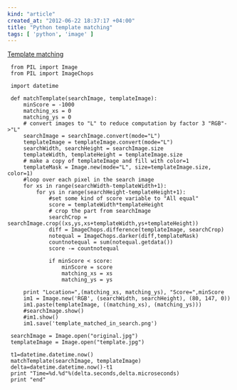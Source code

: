 ```yaml
---
kind: "article"
created_at: "2012-06-22 18:37:17 +04:00"
title: "Python template matching"
tags: [ 'python', 'image' ]
---
```

[Template matching](http://en.wikipedia.org/wiki/Template_matching)
<pre><code class='python'> from PIL import Image
 from PIL import ImageChops

 import datetime

 def matchTemplate(searchImage, templateImage):
     minScore = -1000
     matching_xs = 0
     matching_ys = 0
     # convert images to "L" to reduce computation by factor 3 "RGB"->"L"
     searchImage = searchImage.convert(mode="L")
     templateImage = templateImage.convert(mode="L")
     searchWidth, searchHeight = searchImage.size
     templateWidth, templateHeight = templateImage.size
     # make a copy of templateImage and fill with color=1
     templateMask = Image.new(mode="L", size=templateImage.size, color=1)
     #loop over each pixel in the search image
     for xs in range(searchWidth-templateWidth+1):
         for ys in range(searchHeight-templateHeight+1):
             #set some kind of score variable to "All equal"
             score = templateWidth*templateHeight
             # crop the part from searchImage
             searchCrop = searchImage.crop((xs,ys,xs+templateWidth,ys+templateHeight))
             diff = ImageChops.difference(templateImage, searchCrop)
             notequal = ImageChops.darker(diff,templateMask)
             countnotequal = sum(notequal.getdata())
             score -= countnotequal

             if minScore < score:
                 minScore = score
                 matching_xs = xs
                 matching_ys = ys

     print "Location=",(matching_xs, matching_ys), "Score=",minScore
     im1 = Image.new('RGB', (searchWidth, searchHeight), (80, 147, 0))
     im1.paste(templateImage, ((matching_xs), (matching_ys)))
     #searchImage.show()
     #im1.show()
     im1.save('template_matched_in_search.png')

 searchImage = Image.open("original.jpg")
 templateImage = Image.open("template.jpg")

 t1=datetime.datetime.now()
 matchTemplate(searchImage, templateImage)
 delta=datetime.datetime.now()-t1
 print "Time=%d.%d"%(delta.seconds,delta.microseconds)
 print "end"
</code></pre>
